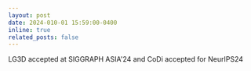 ```yaml
---
layout: post
date: 2024-010-01 15:59:00-0400
inline: true
related_posts: false
---
```

LG3D accepted at SIGGRAPH ASIA'24 and CoDi accepted for NeurIPS24
